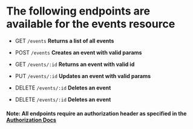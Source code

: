 
# The following endpoints are available for the events resource
- GET `/events`
**Returns a list of all events**

- POST `/events`
**Creates an event with valid params**

- GET `/events/:id`
**Returns an event with valid id**

- PUT `/events/:id`
**Updates an event with valid params**

- DELETE `/events/:id`
**Deletes an event**

- DELETE `/events/:id`
**Deletes an event**

#### Note: All endpoints require an authorization header as specified in the [Authorization Docs](../auth/authorization.md)